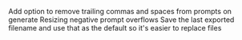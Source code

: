 Add option to remove trailing commas and spaces from prompts on generate
Resizing negative prompt overflows
Save the last exported filename and use that as the default so it's easier to replace files
